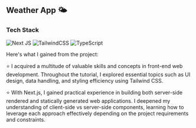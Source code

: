 ## Weather App 🌤️ 
### Tech Stack

![Next JS](https://img.shields.io/badge/Next-black?style=for-the-badge&logo=next.js&logoColor=white)
![TailwindCSS](https://img.shields.io/badge/tailwindcss-%2338B2AC.svg?style=for-the-badge&logo=tailwind-css&logoColor=white)
![TypeScript](https://img.shields.io/badge/typescript-%23007ACC.svg?style=for-the-badge&logo=typescript&logoColor=white)

Here's what I gained from the project:

⭐️ I acquired a multitude of valuable skills and concepts in front-end web development. Throughout the tutorial, I explored essential topics such as UI design, data handling, and styling efficiency using Tailwind CSS.

⭐️ With Next.js, I gained practical experience in building both server-side rendered and statically generated web applications. I deepened my understanding of client-side vs server-side components, learning how to leverage each approach effectively depending on the project requirements and constraints.


